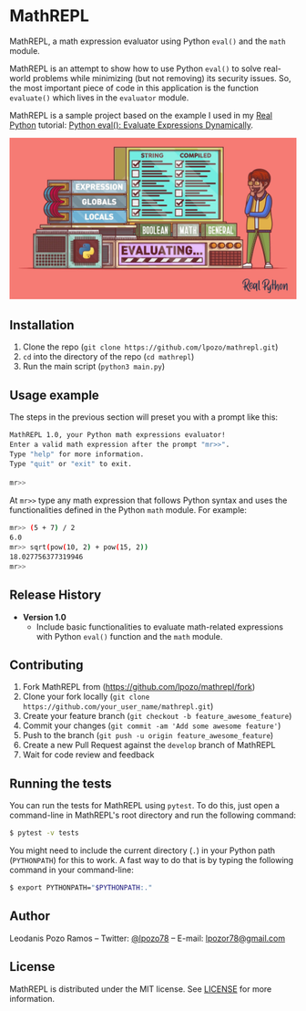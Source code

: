 # MathREPL

MathREPL, a math expression evaluator using Python `eval()` and the `math` module.

MathREPL is an attempt to show how to use Python `eval()` to solve real-world problems while minimizing (but not removing) its security issues. So, the most important piece of code in this application is the function `evaluate()` which lives in the `evaluator` module.

MathREPL is a sample project based on the example I used in my [Real Python](https://realpython.com/) tutorial: [Python eval(): Evaluate Expressions Dynamically](https://realpython.com/python-eval-function/).

![Real Python Tutorial](real-python-image.jpeg)

## Installation

1. Clone the repo (`git clone https://github.com/lpozo/mathrepl.git`)
2. `cd` into the directory of the repo (`cd mathrepl`)
3. Run the main script (`python3 main.py`)

## Usage example

The steps in the previous section will preset you with a prompt like this:

```sh
MathREPL 1.0, your Python math expressions evaluator!
Enter a valid math expression after the prompt "mr>>".
Type "help" for more information.
Type "quit" or "exit" to exit.

mr>>
```

At `mr>>` type any math expression that follows Python syntax and uses the functionalities defined in the Python `math` module. For example:

```sh
mr>> (5 + 7) / 2
6.0
mr>> sqrt(pow(10, 2) + pow(15, 2))
18.027756377319946
mr>>
```

## Release History

- **Version 1.0**
  - Include basic functionalities to evaluate math-related expressions with Python `eval()` function and the `math` module.

## Contributing

1. Fork MathREPL from (<https://github.com/lpozo/mathrepl/fork>)
2. Clone your fork locally (`git clone https://github.com/your_user_name/mathrepl.git`)
3. Create your feature branch (`git checkout -b feature_awesome_feature`)
4. Commit your changes (`git commit -am 'Add some awesome feature'`)
5. Push to the branch (`git push -u origin feature_awesome_feature`)
6. Create a new Pull Request against the `develop` branch of MathREPL
7. Wait for code review and feedback

## Running the tests

You can run the tests for MathREPL using `pytest`. To do this, just open a command-line in MathREPL's root directory and run the following command:

```sh
$ pytest -v tests
```

You might need to include the current directory (`.`) in your Python path (`PYTHONPATH`) for this to work. A fast way to do that is by typing the following command in your command-line:

```sh
$ export PYTHONPATH="$PYTHONPATH:."
```

## Author

Leodanis Pozo Ramos – Twitter: [@lpozo78](https://twitter.com/lpozo78) – E-mail: lpozor78@gmail.com

## License

MathREPL is distributed under the MIT license. See [LICENSE](https://github.com/lpozo/mathrepl) for more information.
